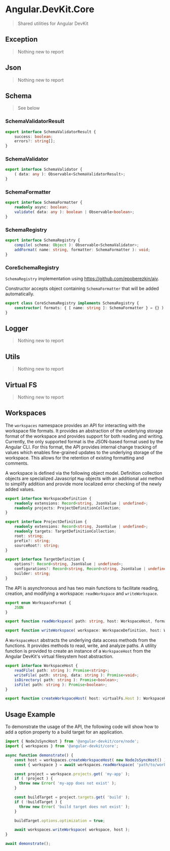 # Angular.DevKit.Core

> Shared utilities for Angular DevKit

## Exception

> Nothing new to report

## Json

> Nothing new to report

## Schema

> See below

### SchemaValidatorResult

```ts
export interface SchemaValidatorResult {
    success: boolean;
    errors?: string[];
}
```

### SchemaValidator

```ts
export interface SchemaValidator {
    ( data: any ): Observable<SchemaValidatorResult>;
}
```

### SchemaFormatter

```ts
export interface SchemaFormatter {
    readonly async: boolean;
    validate( data: any ): boolean | Observable<boolean>;
}
```

### SchemaRegistry

```ts
export interface SchemaRegistry {
    compile( schema: Object ): Observable<SchemaValidator>;
    addFormat( name: string, formatter: SchemaFormatter ): void;
}
```

### CoreSchemaRegistry

`SchemaRegistry` implementation using <https://github.com/epoberezkin/ajv>.

Constructor accepts object containing `SchemaFormatter` that will be added automatically.

```ts
export class CoreSchemaRegistry implements SchemaRegistry {
    constructor( formats: { [ name: string ]: SchemaFormatter } = {} ) {}
}
```

## Logger

> Nothing new to report

## Utils

> Nothing new to report

## Virtual FS

> Nothing new to report

## Workspaces

The `workspaces` namespace provides an API for interacting with the workspace file formats.
It provides an abstraction of the underlying storage format of the workspace and provides support for both reading and writing.
Currently, the only supported format is the JSON-based format used by the Angular CLI.
For this format, the API provides internal change tracking of values which enables fine-grained updates to the underlying storage of the workspace.
This allows for the retention of existing formatting and comments.

A workspace is defined via the following object model.
Definition collection objects are specialized Javascript `Map` objects with an additional `add` method to simplify addition and provide more localized error checking of the newly added values.

```ts
export interface WorkspaceDefinition {
    readonly extensions: Record<string, JsonValue | undefined>;
    readonly projects: ProjectDefinitionCollection;
}

export interface ProjectDefinition {
    readonly extensions: Record<string, JsonValue | undefined>;
    readonly targets: TargetDefinitionCollection;
    root: string;
    prefix?: string;
    sourceRoot?: string;
}

export interface TargetDefinition {
    options?: Record<string, JsonValue | undefined>;
    configurations?: Record<string, Record<string, JsonValue | undefined> | undefined>;
    builder: string;
}
```

The API is asynchronous and has two main functions to facilitate reading, creation, and modifying
a workspace: `readWorkspace` and `writeWorkspace`.

```ts
export enum WorkspaceFormat {
    JSON
}
```

```ts
export function readWorkspace( path: string, host: WorkspaceHost, format?: WorkspaceFormat ): Promise<{ workspace: WorkspaceDefinition; }>;
```

```ts
export function writeWorkspace( workspace: WorkspaceDefinition, host: WorkspaceHost, path?: string, format?: WorkspaceFormat ): Promise<void>;
```

A `WorkspaceHost` abstracts the underlying data access methods from the functions.
It provides methods to read, write, and analyze paths.
A utility function is provided to create an instance of a `WorkspaceHost` from the Angular DevKit's virtual filesystem host abstraction.

```ts
export interface WorkspaceHost {
    readFile( path: string ): Promise<string>;
    writeFile( path: string, data: string ): Promise<void>;
    isDirectory( path: string ): Promise<boolean>;
    isFile( path: string ): Promise<boolean>;
}

export function createWorkspaceHost( host: virtualFs.Host ): WorkspaceHost;
```

## Usage Example

To demonstrate the usage of the API, the following code will show how to add a option property to a build target for an application.

```ts
import { NodeJsSyncHost } from '@angular-devkit/core/node';
import { workspaces } from '@angular-devkit/core';

async function demonstrate() {
    const host = workspaces.createWorkspaceHost( new NodeJsSyncHost() );
    const { workspace } = await workspaces.readWorkspace( 'path/to/workspace/directory/', host );

    const project = workspace.projects.get( 'my-app' );
    if ( !project ) {
      throw new Error( 'my-app does not exist' );
    }

    const buildTarget = project.targets.get( 'build' );
    if ( !buildTarget ) {
      throw new Error( 'build target does not exist' );
    }

    buildTarget.options.optimization = true;

    await workspaces.writeWorkspace( workspace, host );
}

await demonstrate();
```
